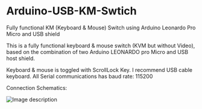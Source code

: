# Arduino-USB-KM-Swtich
Fully functional KM (Keyboard &amp; Mouse) Switch using Arduino Leonardo Pro Micro and USB shield

This is a fully functional keyboard & mouse switch (KVM but without Video), based on the combination of two Arduino LEONARDO pro Micro and USB host shield.

Keyboard & mouse is toggled with ScrollLock Key. I recommend USB cable keyboard. All Serial communications has baud rate: 115200

Connection Schematics:

![Image description](https://github.com/nathalis/Arduino-USB-KM-Swtich/raw/master/schematic.png?raw=true)

